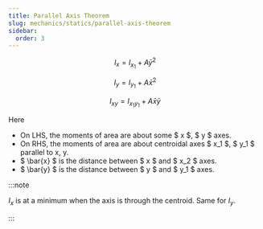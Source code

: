 ```yaml
---
title: Parallel Axis Theorem
slug: mechanics/statics/parallel-axis-theorem
sidebar:
  order: 3
---
```


```math
I_x = I_{x_1} + A\bar{y}^2
```

```math
I_y = I_{y_1} + A\bar{x}^2
```

```math
I_{xy} = I_{x_1 y_1} + A\bar{x}\bar{y}
```

Here

- On LHS, the moments of area are about some $ x $, $ y $ axes.
- On RHS, the moments of area are about centroidal axes $ x_1 $, $ y_1 $
  parallel to x, y.
- $ \bar{x} $ is the distance between $ x $ and $ x_2 $ axes.
- $ \bar{y} $ is the distance between $ y $ and $ y_1 $ axes.

:::note

$I_x$ is at a minimum when the axis is through the centroid. Same for $I_y$.

:::
